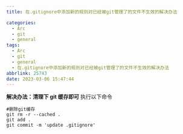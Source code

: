 ```yaml
---
title: 在.gitignore中添加新的规则对已经被git管理了的文件不生效的解决办法

categories:
  - Arc
  - git
  - general
tags:
  - Arc
  - git
  - general
  - 在.gitignore中添加新的规则对已经被git管理了的文件不生效的解决办法
abbrlink: 25743
date: 2023-03-06 15:47:44
---
```


**解决办法：清理下 git 缓存即可**
执行以下命令

```shell
#删除git缓存
git rm -r --cached .
git add .
git commit -m 'update .gitignore'
```
